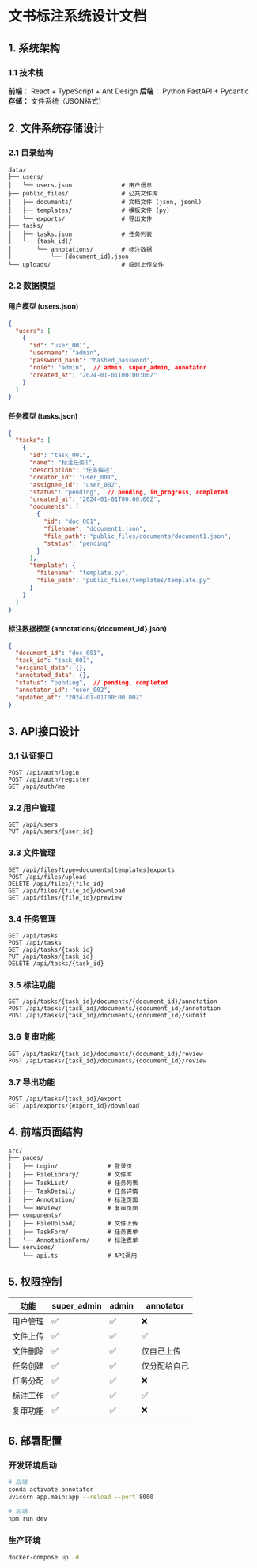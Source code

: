 # 文书标注系统设计文档

## 1. 系统架构

### 1.1 技术栈
**前端：** React + TypeScript + Ant Design
**后端：** Python FastAPI + Pydantic
**存储：** 文件系统（JSON格式）

## 2. 文件系统存储设计

### 2.1 目录结构
```
data/
├── users/
│   └── users.json              # 用户信息
├── public_files/               # 公共文件库
│   ├── documents/              # 文档文件 (json, jsonl)
│   ├── templates/              # 模板文件 (py)
│   └── exports/                # 导出文件
├── tasks/
│   ├── tasks.json              # 任务列表
│   └── {task_id}/
│       └── annotations/        # 标注数据
│           └── {document_id}.json
└── uploads/                    # 临时上传文件
```

### 2.2 数据模型

#### 用户模型 (users.json)
```json
{
  "users": [
    {
      "id": "user_001",
      "username": "admin",
      "password_hash": "hashed_password",
      "role": "admin",  // admin, super_admin, annotator
      "created_at": "2024-01-01T00:00:00Z"
    }
  ]
}
```

#### 任务模型 (tasks.json)
```json
{
  "tasks": [
    {
      "id": "task_001",
      "name": "标注任务1",
      "description": "任务描述",
      "creator_id": "user_001",
      "assignee_id": "user_002",
      "status": "pending",  // pending, in_progress, completed
      "created_at": "2024-01-01T00:00:00Z",
      "documents": [
        {
          "id": "doc_001",
          "filename": "document1.json",
          "file_path": "public_files/documents/document1.json",
          "status": "pending"
        }
      ],
      "template": {
        "filename": "template.py",
        "file_path": "public_files/templates/template.py"
      }
    }
  ]
}
```

#### 标注数据模型 (annotations/{document_id}.json)
```json
{
  "document_id": "doc_001",
  "task_id": "task_001",
  "original_data": {},
  "annotated_data": {},
  "status": "pending",  // pending, completed
  "annotator_id": "user_002",
  "updated_at": "2024-01-01T00:00:00Z"
}
```

## 3. API接口设计

### 3.1 认证接口
```
POST /api/auth/login
POST /api/auth/register
GET /api/auth/me
```

### 3.2 用户管理
```
GET /api/users
PUT /api/users/{user_id}
```

### 3.3 文件管理
```
GET /api/files?type=documents|templates|exports
POST /api/files/upload
DELETE /api/files/{file_id}
GET /api/files/{file_id}/download
GET /api/files/{file_id}/preview
```

### 3.4 任务管理
```
GET /api/tasks
POST /api/tasks
GET /api/tasks/{task_id}
PUT /api/tasks/{task_id}
DELETE /api/tasks/{task_id}
```

### 3.5 标注功能
```
GET /api/tasks/{task_id}/documents/{document_id}/annotation
POST /api/tasks/{task_id}/documents/{document_id}/annotation
POST /api/tasks/{task_id}/documents/{document_id}/submit
```

### 3.6 复审功能
```
GET /api/tasks/{task_id}/documents/{document_id}/review
POST /api/tasks/{task_id}/documents/{document_id}/review
```

### 3.7 导出功能
```
POST /api/tasks/{task_id}/export
GET /api/exports/{export_id}/download
```

## 4. 前端页面结构

```
src/
├── pages/
│   ├── Login/              # 登录页
│   ├── FileLibrary/        # 文件库
│   ├── TaskList/           # 任务列表
│   ├── TaskDetail/         # 任务详情
│   ├── Annotation/         # 标注页面
│   └── Review/             # 复审页面
├── components/
│   ├── FileUpload/         # 文件上传
│   ├── TaskForm/           # 任务表单
│   └── AnnotationForm/     # 标注表单
└── services/
    └── api.ts              # API调用
```

## 5. 权限控制

| 功能 | super_admin | admin | annotator |
|------|-------------|-------|-----------|
| 用户管理 | ✅ | ✅ | ❌ |
| 文件上传 | ✅ | ✅ | ✅ |
| 文件删除 | ✅ | ✅ | 仅自己上传 |
| 任务创建 | ✅ | ✅ | 仅分配给自己 |
| 任务分配 | ✅ | ✅ | ❌ |
| 标注工作 | ✅ | ✅ | ✅ |
| 复审功能 | ✅ | ✅ | ❌ |

## 6. 部署配置

### 开发环境启动
```bash
# 后端
conda activate annotator
uvicorn app.main:app --reload --port 8000

# 前端
npm run dev
```

### 生产环境
```bash
docker-compose up -d
``` 